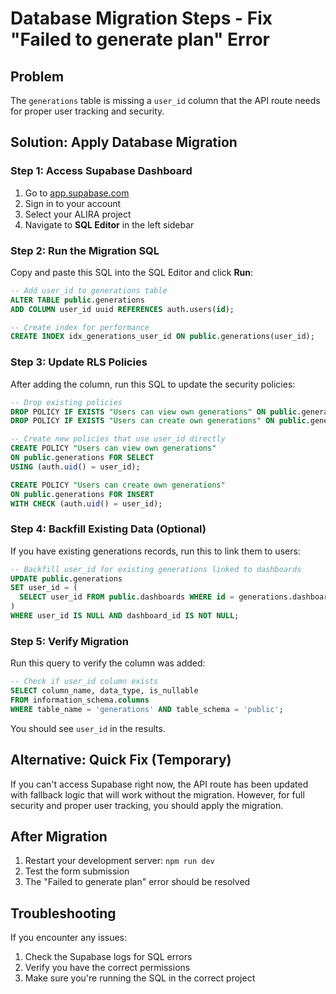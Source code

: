 # Database Migration Steps - Fix "Failed to generate plan" Error

## Problem
The `generations` table is missing a `user_id` column that the API route needs for proper user tracking and security.

## Solution: Apply Database Migration

### Step 1: Access Supabase Dashboard
1. Go to [app.supabase.com](https://app.supabase.com)
2. Sign in to your account
3. Select your ALIRA project
4. Navigate to **SQL Editor** in the left sidebar

### Step 2: Run the Migration SQL
Copy and paste this SQL into the SQL Editor and click **Run**:

```sql
-- Add user_id to generations table  
ALTER TABLE public.generations
ADD COLUMN user_id uuid REFERENCES auth.users(id);

-- Create index for performance
CREATE INDEX idx_generations_user_id ON public.generations(user_id);
```

### Step 3: Update RLS Policies
After adding the column, run this SQL to update the security policies:

```sql
-- Drop existing policies
DROP POLICY IF EXISTS "Users can view own generations" ON public.generations;
DROP POLICY IF EXISTS "Users can create own generations" ON public.generations;

-- Create new policies that use user_id directly
CREATE POLICY "Users can view own generations" 
ON public.generations FOR SELECT 
USING (auth.uid() = user_id);

CREATE POLICY "Users can create own generations" 
ON public.generations FOR INSERT 
WITH CHECK (auth.uid() = user_id);
```

### Step 4: Backfill Existing Data (Optional)
If you have existing generations records, run this to link them to users:

```sql
-- Backfill user_id for existing generations linked to dashboards
UPDATE public.generations
SET user_id = (
  SELECT user_id FROM public.dashboards WHERE id = generations.dashboard_id LIMIT 1
)
WHERE user_id IS NULL AND dashboard_id IS NOT NULL;
```

### Step 5: Verify Migration
Run this query to verify the column was added:

```sql
-- Check if user_id column exists
SELECT column_name, data_type, is_nullable 
FROM information_schema.columns 
WHERE table_name = 'generations' AND table_schema = 'public';
```

You should see `user_id` in the results.

## Alternative: Quick Fix (Temporary)
If you can't access Supabase right now, the API route has been updated with fallback logic that will work without the migration. However, for full security and proper user tracking, you should apply the migration.

## After Migration
1. Restart your development server: `npm run dev`
2. Test the form submission
3. The "Failed to generate plan" error should be resolved

## Troubleshooting
If you encounter any issues:
1. Check the Supabase logs for SQL errors
2. Verify you have the correct permissions
3. Make sure you're running the SQL in the correct project
